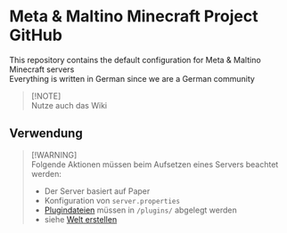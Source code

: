 # Meta & Maltino Minecraft Project GitHub
This repository contains the default configuration for Meta & Maltino Minecraft servers  
Everything is written in German since we are a German community

> [!NOTE]\
> Nutze auch das Wiki


## Verwendung
> [!WARNING]\
> Folgende Aktionen müssen beim Aufsetzen eines Servers beachtet werden:  
> * Der Server basiert auf Paper
> * Konfiguration von `server.properties`
> * [Plugindateien](https://github.com/Blazes-Meta/meta-maltino-minecraft-server/wiki/Plugins,-Datapacks) müssen in `/plugins/` abgelegt werden
> * siehe [Welt erstellen](https://github.com/Blazes-Meta/meta-maltino-minecraft-server/wiki/Welt-erstellen)

